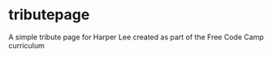 # tributepage
A simple tribute page for Harper Lee created as part of the Free Code Camp curriculum
